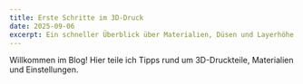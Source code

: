 ```yaml
---
title: Erste Schritte im 3D-Druck
date: 2025-09-06
excerpt: Ein schneller Überblick über Materialien, Düsen und Layerhöhe.
---
```


Willkommen im Blog! Hier teile ich Tipps rund um 3D-Druckteile, Materialien und Einstellungen.


